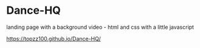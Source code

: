 # Dance-HQ
 landing page with a background video - html and css with a little javascript
 
 https://topzz100.github.io/Dance-HQ/
